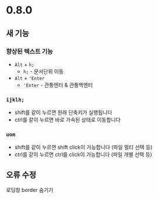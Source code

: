 # 0.8.0

## 새 기능

### 향상된 텍스트 기능

- `Alt` + `h;`
  - `h;` - 문서단위 이동
- `Alt` + `'Enter`
  - `'Enter` - 관통엔터 & 관통백엔터

### `ijklh;`

- shift를 같이 누르면 원래 단축키가 실행됩니다
- ctrl를 같이 누르면 바로 가속된 상태로 이동합니다

### `uom`

- shift를 같이 누르면 shift click이 가능합니다 (파일 멀티 선택 등)
- ctrl를 같이 누르면 ctrl를 click이 가능합니다 (파일 개별 선택 등)

## 오류 수정

로딩창 border 숨기기
